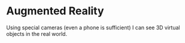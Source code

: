 # Augmented Reality
Using special cameras (even a phone is sufficient) I can see 3D virtual objects in the real world.